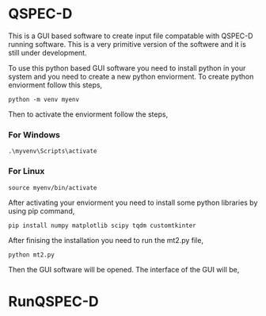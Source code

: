 # QSPEC-D

This is a GUI based software to create input file compatable with QSPEC-D running software. This is a very primitive version of 
the softwere and it is still under development. 

To use this python based GUI software you need to install python in your system and you need to create a new python enviorment. 
To create python enviorment follow this steps,<br>

    python -m venv myenv
Then to activate the enviorment follow the steps,
  ### For Windows
    .\myvenv\Scripts\activate
  ### For Linux
    source myenv/bin/activate
    
After activating your enviorment you need to install some python libraries by using pip command,

    pip install numpy matplotlib scipy tqdm customtkinter
    
After finising the installation you need to run the mt2.py file,

    python mt2.py
    
Then the GUI software will be opened. The interface of the GUI will be, 
  



# RunQSPEC-D
